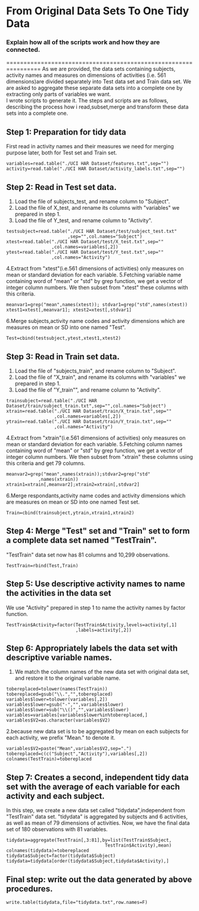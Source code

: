 # **From Original Data Sets To One Tidy Data**

### Explain how all of the scripts work and how they are connected.
================================================================
As we are provided, the data sets containing subjects, activity names and measures on dimensions of activities (i.e. 561 dimensions)are divided separately into Test data set and Train data set.
We are asked to aggregate these separate data sets into a complete one by extracting only parts of variables we want.  
I wrote scripts to generate it. The steps and scripts are as follows, describing the process how i read,subset,merge and transform these data sets into a complete one.  

## Step 1: Preparation for tidy data
First read in activity names and their measures we need for merging purpose later, both for Test set and Train set.
```
variables=read.table("./UCI HAR Dataset/features.txt",sep="")
activity=read.table("./UCI HAR Dataset/activity_labels.txt",sep="")
```
## Step 2: Read in Test set data.
1. Load the file of subjects_test, and rename column to "Subject".
2. Load the file of X_test, and rename its columns with "variables" we prepared in step 1.
3. Load the file of Y_test, and rename column to "Activity".
```
testsubject=read.table("./UCI HAR Dataset/test/subject_test.txt"
                       ,sep="",col.names="Subject")
xtest=read.table("./UCI HAR Dataset/test/X_test.txt",sep=""
                 ,col.names=variables[,2])
ytest=read.table("./UCI HAR Dataset/test/Y_test.txt",sep=""
                 ,col.names="Activity")
```                 
4.Extract from "xtest"(i.e.561 dimensions of activities) only measures on mean or standard deviation for each variable. 
5.Fetching variable name containing word of "mean" or "std" by grep function, we get a vector of integer column numbers. We then subset from "xtest" these columns with this criteria.
```
meanvar1=grep("mean",names(xtest)); stdvar1=grep("std",names(xtest))
xtest1=xtest[,meanvar1]; xtest2=xtest[,stdvar1]
```
6.Merge subjects,activity name codes and activity dimensions which are measures on mean or SD into one named "Test".
```
Test=cbind(testsubject,ytest,xtest1,xtest2)
```
## Step 3: Read in Train set data.
1. Load the file of "subjects_train", and rename column to "Subject".
2. Load the file of "X_train", and rename its columns with "variables" we prepared in step 1.
3. Load the file of "Y_train"", and rename column to "Activity".
```
trainsubject=read.table("./UCI HAR Dataset/train/subject_train.txt",sep="",col.names="Subject")
xtrain=read.table("./UCI HAR Dataset/train/X_train.txt",sep=""
                  ,col.names=variables[,2])
ytrain=read.table("./UCI HAR Dataset/train/Y_train.txt",sep=""
                  ,col.names="Activity")
```                 
4.Extract from "xtrain"(i.e.561 dimensions of activities) only measures on mean or standard deviation for each variable. 
5.Fetching column names containing word of "mean" or "std" by grep function, we get a vector of integer column numbers. We then subset from "xtrain" these columns using this criteria and get 79 columns.
```
meanvar2=grep("mean",names(xtrain));stdvar2=grep("std"
            ,names(xtrain))
xtrain1=xtrain[,meanvar2];xtrain2=xtrain[,stdvar2]
```
6.Merge respondants,activity name codes and activity dimensions which are measures on mean or SD into one named Test set.
```
Train=cbind(trainsubject,ytrain,xtrain1,xtrain2)
```
## Step 4: Merge "Test" set and "Train" set to form a complete data set named "TestTrain".  
"TestTrain" data set now has 81 columns and 10,299 observations.
```
TestTrain=rbind(Test,Train)
```   
## Step 5: Use descriptive activity names to name the activities in the data set

We use "Activity" prepared in step 1 to name the activity names by factor function.
```
TestTrain$Activity=factor(TestTrain$Activity,levels=activity[,1]
                          ,labels=activity[,2])
```
## Step 6: Appropriately labels the data set with descriptive variable names.  
1. We match the column names of the new data set with original data set, and restore it to the original variable name. 
```
tobereplaced=tolower(names(TestTrain))
tobereplaced=gsub("\\.","",tobereplaced)
variables$lower=tolower(variables[,2])
variables$lower=gsub("-","",variables$lower)
variables$lower=sub("\\()","",variables$lower)
variables=variables[variables$lower%in%tobereplaced,]
variables$V2=as.character(variables$V2)
```
 2.because new data set is to be aggregated by mean on each subjects for each activity, we prefix "Mean." to denote it.
```
variables$V2=paste("Mean",variables$V2,sep=".")
tobereplaced=c(c("Subject","Activity"),variables[,2])
colnames(TestTrain)=tobereplaced
```
## Step 7: Creates a second, independent tidy data set with the average of each variable for each activity and each subject.
In this step, we create a new data set called "tidydata",independent from "TestTrain" data set. "tidydata" is aggregated by subjects and 6 activities, as well as mean of 79 dimensions of activities. Now, we have the final data set of 180 observations with 81 variables.
```
tidydata=aggregate(TestTrain[,3:81],by=list(TestTrain$Subject,
                                     TestTrain$Activity),mean)
colnames(tidydata)=tobereplaced
tidydata$Subject=factor(tidydata$Subject)
tidydata=tidydata[order(tidydata$Subject,tidydata$Activity),]
```
## Final step: write out the data generated by above procedures.
```
write.table(tidydata,file="tidydata.txt",row.names=F)
```
